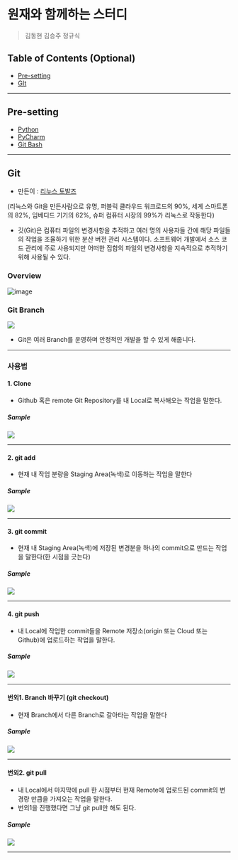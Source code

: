 # 원재와 함께하는 스터디
> 김동현 김승주 정규식

## Table of Contents (Optional)

- [Pre-setting](#pre-setting)
- [GIt](#git)

---

## Pre-setting

- [Python](https://www.python.org/downloads/)
- [PyCharm](https://www.jetbrains.com/ko-kr/pycharm/download/)
- [Git Bash](https://gitforwindows.org/)

---

## Git

- 만든이 : [리누스 토발즈](https://ko.wikipedia.org/wiki/%EB%A6%AC%EB%88%84%EC%8A%A4_%ED%86%A0%EB%A5%B4%EB%B0%9C%EC%8A%A4)

(리눅스와 Git을 만든사람으로 유명, 퍼블릭 클라우드 워크로드의 90%, 세계 스마트폰의 82%, 임베디드 기기의 62%, 슈퍼 컴퓨터 시장의 99%가 리눅스로 작동한다)

- 깃(Git)은 컴퓨터 파일의 변경사항을 추적하고 여러 명의 사용자들 간에 해당 파일들의 작업을 조율하기 위한 분산 버전 관리 시스템이다.
소프트웨어 개발에서 소스 코드 관리에 주로 사용되지만 어떠한 집합의 파일의 변경사항을 지속적으로 추적하기 위해 사용될 수 있다.

### Overview

![image](https://camo.githubusercontent.com/5339022528f65f8db050a6326e123f404cbf4275/68747470733a2f2f64316a6e783962613873366a39722e636c6f756466726f6e742e6e65742f626c6f672f77702d636f6e74656e742f75706c6f6164732f323031362f31312f4769742d417263686974656368747572652d4769742d5475746f7269616c2d45647572656b612d322d373638783732302e706e67)

### Git Branch

![](https://i.stack.imgur.com/F00b8.png)

- Git은 여러 Branch를 운영하며 안정적인 개발을 할 수 있게 해줍니다.

---

### 사용법

#### 1. Clone

- Github 혹은 remote Git Repository를 내 Local로 복사해오는 작업을 말한다.

##### Sample
![](https://user-images.githubusercontent.com/18394695/73465276-7e028700-43c3-11ea-8f80-192fad7b800d.png)

---

#### 2. git add

- 현재 내 작업 분량을 Staging Area(녹색)로 이동하는 작업을 말한다

##### Sample
![](https://user-images.githubusercontent.com/18394695/73465434-bdc96e80-43c3-11ea-9d07-763be11f1d93.png)

---

#### 3. git commit

- 현재 내 Staging Area(녹색)에 저장된 변경분을 하나의 commit으로 만드는 작업을 말한다(한 시점을 긋는다)

##### Sample
![](https://user-images.githubusercontent.com/18394695/73465588-ec474980-43c3-11ea-823d-e10840b7e4d2.png)

---

#### 4. git push

- 내 Local에 작업한 commit들을 Remote 저장소(origin 또는 Cloud 또는 Github)에 업로드하는 작업을 말한다.

##### Sample
![](https://user-images.githubusercontent.com/18394695/73465680-10a32600-43c4-11ea-8775-ede438e8b0b9.png)

---

#### 번외1. Branch 바꾸기 (git checkout)

- 현재 Branch에서 다른 Branch로 갈아타는 작업을 말한다

##### Sample
![](https://user-images.githubusercontent.com/18394695/73466511-4eed1500-43c5-11ea-9d11-3891857eeba6.png)

---

#### 번외2. git pull

- 내 Local에서 마지막에 pull 한 시점부터 현재 Remote에 업로드된 commit의 변경량 만큼을 가져오는 작업을 말한다.
- 번외1을 진행했다면 그냥 git pull만 해도 된다.

##### Sample
![](https://user-images.githubusercontent.com/18394695/73466755-a8edda80-43c5-11ea-8d69-72cd53115ea9.png)

---
